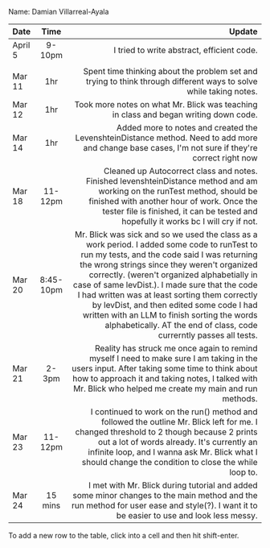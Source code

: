 Name: Damian Villarreal-Ayala

| Date    |   Time    |                                                                                                                                                                                                                                                                                                                                                                                                                                                                                                             Update |
|:--------|:---------:|-------------------------------------------------------------------------------------------------------------------------------------------------------------------------------------------------------------------------------------------------------------------------------------------------------------------------------------------------------------------------------------------------------------------------------------------------------------------------------------------------------------------:|
| April 5 |  9-10pm   |                                                                                                                                                                                                                                                                                                                                                                                                                                                                         I tried to write abstract, efficient code. |
|         |           |                                                                                                                                                                                                                                                                                                                                                                                                                                                                                                                    |
| Mar 11  |    1hr    |                                                                                                                                                                                                                                                                                                                                                                                                  Spent time thinking about the problem set and trying to think through different ways to solve while taking notes. |
| Mar 12  |    1hr    |                                                                                                                                                                                                                                                                                                                                                                                                                               Took more notes on what Mr. Blick was teaching in class and began writing down code. |
| Mar 14  |    1hr    |                                                                                                                                                                                                                                                                                                                                                                  Added more to notes and created the LevenshteinDistance method. Need to add more and change base cases, I'm not sure if they're correct right now |
| Mar 18  |  11-12pm  |                                                                                                                                                                                                                                                    Cleaned up Autocorrect class and notes. Finished levenshteinDistance method and am working on the runTest method, should be finished with another hour of work. Once the tester file is finished, it can be tested and hopefully it works bc I will cry if not. |
| Mar 20  | 8:45-10pm | Mr. Blick was sick and so we used the class as a work period. I added some code to runTest to run my tests, and the code said I was returning the wrong strings since they weren't organized correctly. (weren't organized alphabetially in case of same levDist.). I made sure that the code I had written was at least sorting them correctly by levDist, and then edited some code I had written with an LLM to finish sorting the words alphabetically. AT the end of class, code currerntly passes all tests. |
| Mar 21  |   2-3pm   |                                                                                                                                                                                                                                                             Reality has struck me once again to remind myself I need to make sure I am taking in the users input. After taking some time to think about how to approach it and taking notes, I talked with Mr. Blick who helped me create my main and run methods. |
| Mar 23  |  11-12pm  |                                                                                                                                                                                                                     I continued to work on the run() method and followed the outline Mr. Blick left for me. I changed threshold to 2 though because 2 prints out a lot of words already. It's currently an infinite loop, and I wanna ask Mr. Blick what I should change the condition to close the while loop to. |
| Mar 24  |  15 mins  |                                                                                                                                                                                                                                                                                                                             I met with Mr. Blick during tutorial and added some minor changes to the main method and the run method for user ease and style(?). I want it to be easier to use and look less messy. |


To add a new row to the table, click into a cell and then hit shift-enter.